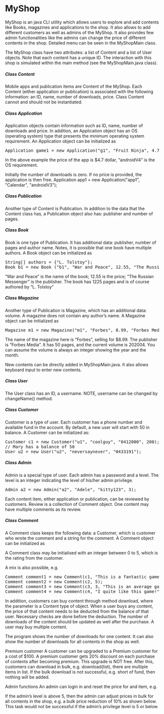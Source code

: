 # MyShop

MyShop is an java CLI utility which allows users to explore and add contents like Books, magazines and applications to the shop. 
It also allows to add different customers as well as admins of the MyShop. It also provides few admin functionalities like the admins 
can change the price of different contents in the shop. Detailed menu can be seen in the MyShopMain class.

The MyShop class have two attributes: a list of Content and a list of User objects. Note that each
content has a unique ID. The interaction with this shop is simulated within the main method (see
the MyShopMain.java class).

##### Class Content
Mobile apps and publication items are Content of the MyShop. Each Content (either application
or publication) is associated with the following information: an ID, name, number of downloads,
price. Class Content cannot and should not be instantiated.

##### Class Application
Application objects contain information such as ID, name, number of downloads and price. In
addition, an Application object has an OS (operating system) type that presents the minimum
operating system requirement. An Application object can be initialized as

<pre>
Application game1 = new Application("g1", "Fruit Ninja", 4.7, "androidV4");
</pre>
In the above example the price of the app is $4.7 dollar, “androidV4” is the OS requirement.

Initially the number of downloads is zero.
If no price is provided, the application is then free.
Application app1 = new Application("app1", "Calendar", "androidV3");

##### Class Publication
Another type of Content is Publication. In addition to the data that the Content class has, a
Publication object also has: publisher and number of pages.

##### Class Book
Book is one type of Publication. It has additional data: publisher, number of pages and author
name. Notes, it is possible that one book have multiple authors.
A Book object can be initialized as

<pre>
String[] authors = {"L. Tolstoy"};
Book b1 = new Book ("b1", "War and Peace", 12.55, "The Russian Messenger", 1225, authors);
</pre>

“War and Peace” is the name of the book; 12.55 is the price; “The Russian Messenger” is the
publisher. The book has 1225 pages and is of course authored by “L. Tolstoy”

##### Class Magazine
Another type of Publication is Magazine, which has an additional data: volume. A magazine does
not contain any author’s name. A Magazine object can be initialized as

<pre>
Magazine m1 = new Magazine("m1", "Forbes", 8.99, "Forbes Media", 50, 202004);
</pre>

The name of the magazine here is “Forbes”, selling for $8.99. The publisher is “Forbes Media”.
It has 50 pages, and the current volume is 202004. You can assume the volume is always an
integer showing the year and the month.

New contents can be directly added in MyShopMain.java. It also allows keyboard input to enter new
contents.

##### Class User
The User class has an ID, a username. NOTE, username can be changed by changeName() method.

##### Class Customer
Customer is a type of user. Each customer has a phone number and available fund in the
account. By default, a new user will start with 50 in balance. A Customer can be initialized as:

<pre>
Customer c1 = new Customer("u1", "coolguy", "0412000", 200);
// Mary has a balance of 50
User u2 = new User("u2", "neversaynever", "0433191");
</pre>

##### Class Admin
Admin is a special type of user. Each admin has a password and a level. The level is an integer
indicating the level of his/her admin privilege.

<pre>
Admin a2 = new Admin("a2", "Adele", "kitty123", 3);
</pre>

Each content item, either application or publication, can be reviewed by customers.
Review is a collection of Comment object. One content may have multiple comments as its review.

##### Class Comment
A Comment class keeps the following data: a Customer, which is customer who wrote the
comment and a string for the comment. A Comment object can be initialized as

A Comment class may be initialised with an integer between 0 to 5, which is the rating from the
customer.

A mix is also possible, e.g.

<pre>
Comment comment1 = new Comment(c1, "This is a fantastic game!");
Comment comment2 = new Comment(c2, 5);
Comment comment3 = new Comment(c3, 3, "This is an average game!");
Comment comment4 = new Comment(c4, "I quite like this game!", 4);
</pre>

In addition, customers can buy content through method download, where the parameter is a Content
type of object. When a user buys any content, the price of that content needs to be deducted from
the balance of that user. Necessary checks are done before the deduction. The number of downloads of
the content should be updated as well after the purchase. A user may buy multiple content.

The program shows the number of downloads for one content. It can also show the number of
downloads for all contents in the shop as well.

Premium customer
A customer can be upgraded to a Premium customer for a
cost of $100. A premium customer gets 20% discount on each purchase of contents after
becoming premium. This upgrade is NOT free.
After this, customers can download in bulk, e.g. download(list), there are multiple items in list.
If the bulk download is not successful, e.g. short of fund, then nothing will be added.

Admin functions
An admin can login in and reset the price for and item, e.g.

If the admin’s level is above 5, then the admin can adjust prices in bulk for all contents in the
shop, e.g. a bulk price reduction of 10% as shown below. This task would not be successful if
the admin’s privilege level is 5 or below.
